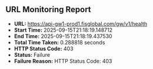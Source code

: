 ## URL Monitoring Report

- **URL:** https://api-gw1-prod1.fisglobal.com/gw/v1/health
- **Start Time:** 2025-09-15T21:18:19.148712
- **End Time:** 2025-09-15T21:18:19.437530
- **Total Time Taken:** 0.288818 seconds
- **HTTP Status Code:** 403
- **Status:** Failure
- **Failure Reason:** HTTP Status Code: 403
